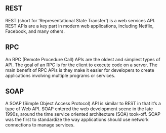 ## REST

REST (short for ‘Representational State Transfer’) is a web services API. REST APIs are a key part in modern web applications, including Netflix, Facebook, and many others.

## RPC

An RPC (Remote Procedure Call) APIs are the oldest and simplest types of API. The goal of an RPC is for the client to execute code on a server. The main benefit of RPC APIs is they make it easier for developers to create applications involving multiple programs or services.

## SOAP

A SOAP (Simple Object Access Protocol) API is similar to REST in that it’s a type of Web API. SOAP entered the web development scene in the late 1990s, around the time service oriented architecture (SOA) took-off. SOAP was the first to standardize the way applications should use network connections to manage services.
